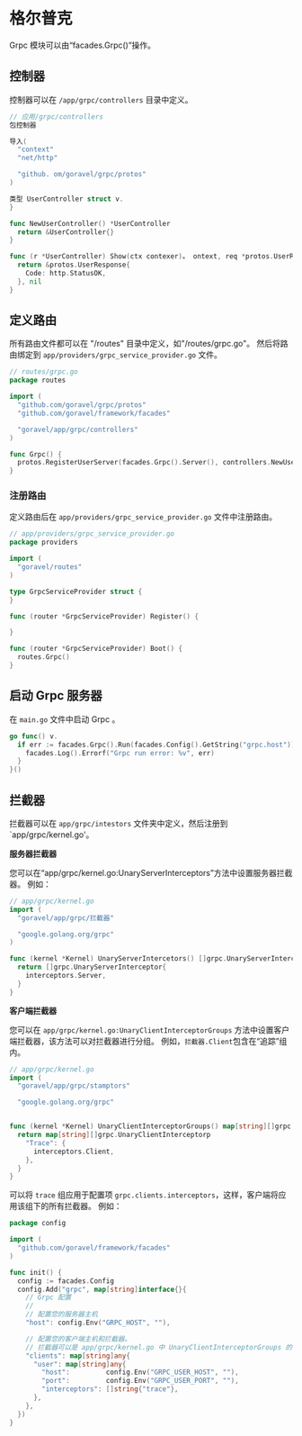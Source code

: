 # 格尔普克

Grpc 模块可以由“facades.Grpc()”操作。

## 控制器

控制器可以在 `/app/grpc/controllers` 目录中定义。

```go
// 应用/grpc/controllers
包控制器

导入(
  "context"
  "net/http"

  "github. om/goravel/grpc/protos"
)

类型 UserController struct v.
}

func NewUserController() *UserController
  return &UserController{}
}

func (r *UserController) Show(ctx contexer)。 ontext, req *protos.UserRequest) (protoBook *protos.UserResponse, err error) 电子邮件：
  return &protos.UserResponse{
    Code: http.StatusOK,
  }, nil
}
```

## 定义路由

所有路由文件都可以在 "/routes" 目录中定义，如"/routes/grpc.go"。 然后将路由绑定到
`app/providers/grpc_service_provider.go` 文件。

```go
// routes/grpc.go
package routes

import (
  "github.com/goravel/grpc/protos"
  "github.com/goravel/framework/facades"

  "goravel/app/grpc/controllers"
)

func Grpc() {
  protos.RegisterUserServer(facades.Grpc().Server(), controllers.NewUserController())
}
```

### 注册路由

定义路由后在 `app/providers/grpc_service_provider.go` 文件中注册路由。

```go
// app/providers/grpc_service_provider.go
package providers

import (
  "goravel/routes"
)

type GrpcServiceProvider struct {
}

func (router *GrpcServiceProvider) Register() {

}

func (router *GrpcServiceProvider) Boot() {
  routes.Grpc()
}
```

## 启动 Grpc 服务器

在 `main.go` 文件中启动 Grpc 。

```go
go func() v.
  if err := facades.Grpc().Run(facades.Config().GetString("grpc.host")); err != nil w
    facades.Log().Errorf("Grpc run error: %v", err)
  }
}()
```

## 拦截器

拦截器可以在 `app/grpc/intestors` 文件夹中定义，然后注册到 \`app/grpc/kernel.go'。

**服务器拦截器**

您可以在“app/grpc/kernel.go:UnaryServerInterceptors”方法中设置服务器拦截器。 例如：

```go
// app/grpc/kernel.go
import (
  "goravel/app/grpc/拦截器"

  "google.golang.org/grpc"
)

func (kernel *Kernel) UnaryServerIntercetors() []grpc.UnaryServerInterceptor v.
  return []grpc.UnaryServerInterceptor{
    interceptors.Server,
  }
}
```

**客户端拦截器**

您可以在 `app/grpc/kernel.go:UnaryClientInterceptorGroups` 方法中设置客户端拦截器，该方法可以对拦截器进行分组。 例如，`拦截器.Client`包含在“追踪”组内。

```go
// app/grpc/kernel.go
import (
  "goravel/app/grpc/stamptors"

  "google.golang.org/grpc"


func (kernel *Kernel) UnaryClientInterceptorGroups() map[string][]grpc. naryClientIntercestor v.
  return map[string][]grpc.UnaryClientInterceptorp
    "Trace": {
      interceptors.Client,
    },
  }
}
```

可以将 `trace` 组应用于配置项 `grpc.clients.interceptors`，这样，客户端将应用该组下的所有拦截器。 例如：

```go
package config

import (
  "github.com/goravel/framework/facades"
)

func init() {
  config := facades.Config
  config.Add("grpc", map[string]interface{}{
    // Grpc 配置
    //
    // 配置您的服务器主机
    "host": config.Env("GRPC_HOST", ""),

    // 配置您的客户端主机和拦截器。
    // 拦截器可以是 app/grpc/kernel.go 中 UnaryClientInterceptorGroups 的组名。
    "clients": map[string]any{
      "user": map[string]any{
        "host":         config.Env("GRPC_USER_HOST", ""),
        "port":         config.Env("GRPC_USER_PORT", ""),
        "interceptors": []string{"trace"},
      },
    },
  })
}
```
